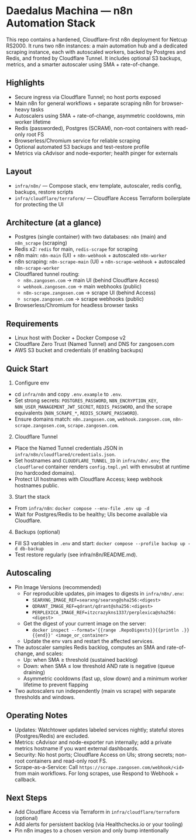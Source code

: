 # Daedalus Machina — n8n Automation Stack

This repo contains a hardened, Cloudflare-first n8n deployment for Netcup RS2000. It runs two n8n instances: a main automation hub and a dedicated scraping instance, each with autoscaled workers, backed by Postgres and Redis, and fronted by Cloudflare Tunnel. It includes optional S3 backups, metrics, and a smarter autoscaler using SMA + rate-of-change.

## Highlights
- Secure ingress via Cloudflare Tunnel; no host ports exposed
- Main n8n for general workflows + separate scraping n8n for browser-heavy tasks
- Autoscalers using SMA + rate-of-change, asymmetric cooldowns, min worker lifetime
- Redis (passworded), Postgres (SCRAM), non-root containers with read-only root FS
- Browserless/Chromium service for reliable scraping
- Optional automated S3 backups and test-restore profile
- Metrics via cAdvisor and node-exporter; health pinger for externals

## Layout
- `infra/n8n/` — Compose stack, env template, autoscaler, redis config, backups, restore scripts
- `infra/cloudflare/terraform/` — Cloudflare Access Terraform boilerplate for protecting the UI

## Architecture (at a glance)
- Postgres (single container) with two databases: `n8n` (main) and `n8n_scrape` (scraping)
- Redis x2: `redis` for main, `redis-scrape` for scraping
- n8n main: `n8n-main` (UI) + `n8n-webhook` + autoscaled `n8n-worker`
- n8n scraping: `n8n-scrape-main` (UI) + `n8n-scrape-webhook` + autoscaled `n8n-scrape-worker`
- Cloudflared tunnel routing:
  - `n8n.zangosen.com` → main UI (behind Cloudflare Access)
  - `webhook.zangosen.com` → main webhooks (public)
  - `n8n-scrape.zangosen.com` → scrape UI (behind Access)
  - `scrape.zangosen.com` → scrape webhooks (public)
- Browserless/Chromium for headless browser tasks

## Requirements
- Linux host with Docker + Docker Compose v2
- Cloudflare Zero Trust (Named Tunnel) and DNS for zangosen.com
- AWS S3 bucket and credentials (if enabling backups)

## Quick Start
1) Configure env
- cd `infra/n8n` and copy `.env.example` to `.env`.
- Set strong secrets: `POSTGRES_PASSWORD`, `N8N_ENCRYPTION_KEY`, `N8N_USER_MANAGEMENT_JWT_SECRET`, `REDIS_PASSWORD`, and the scrape equivalents (`N8N_SCRAPE_*`, `REDIS_SCRAPE_PASSWORD`).
- Ensure domains match: `n8n.zangosen.com`, `webhook.zangosen.com`, `n8n-scrape.zangosen.com`, `scrape.zangosen.com`.

2) Cloudflare Tunnel
- Place the Named Tunnel credentials JSON in `infra/n8n/cloudflared/credentials.json`.
- Set hostnames and `CLOUDFLARE_TUNNEL_ID` in `infra/n8n/.env`; the `cloudflared` container renders `config.tmpl.yml` with envsubst at runtime (no hardcoded domains).
- Protect UI hostnames with Cloudflare Access; keep webhook hostnames public.

3) Start the stack
- From `infra/n8n`: `docker compose --env-file .env up -d`
- Wait for Postgres/Redis to be healthy; UIs become available via Cloudflare.

4) Backups (optional)
- Fill S3 variables in `.env` and start: `docker compose --profile backup up -d db-backup`
- Test restore regularly (see infra/n8n/README.md).

## Autoscaling
- Pin Image Versions (recommended)
  - For reproducible updates, pin images to digests in `infra/n8n/.env`:
    - `SEARXNG_IMAGE_REF=searxng/searxng@sha256:<digest>`
    - `QDRANT_IMAGE_REF=qdrant/qdrant@sha256:<digest>`
    - `PERPLEXICA_IMAGE_REF=itzcrazykns1337/perplexica@sha256:<digest>`
  - Get the digest of your current image on the server:
    - `docker inspect --format='{{range .RepoDigests}}{{println .}}{{end}}' <image_or_container>`
  - Update the env vars and restart the affected services.
- The autoscaler samples Redis backlog, computes an SMA and rate-of-change, and scales:
  - Up: when SMA ≥ threshold (sustained backlog)
  - Down: when SMA ≤ low threshold AND rate is negative (queue draining)
  - Asymmetric cooldowns (fast up, slow down) and a minimum worker lifetime to prevent flapping
- Two autoscalers run independently (main vs scrape) with separate thresholds and windows.

## Operating Notes
- Updates: Watchtower updates labeled services nightly; stateful stores (Postgres/Redis) are excluded.
- Metrics: cAdvisor and node-exporter run internally; add a private metrics hostname if you want external dashboards.
- Security: No host ports; Cloudflare Access on UIs; strong secrets; non-root containers and read-only root FS.
- Scrape-as-a-Service: Call `https://scrape.zangosen.com/webhook/<id>` from main workflows. For long scrapes, use Respond to Webhook + callback.

## Next Steps
- Add Cloudflare Access via Terraform in `infra/cloudflare/terraform` (optional)
- Add alerts for persistent backlog (via Healthchecks.io or your tooling)
- Pin n8n images to a chosen version and only bump intentionally
